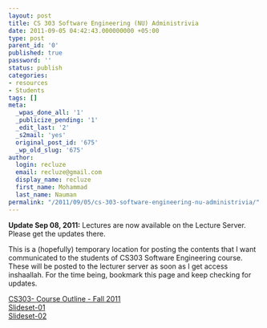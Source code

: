 ```yaml
---
layout: post
title: CS 303 Software Engineering (NU) Administrivia
date: 2011-09-05 04:42:43.000000000 +05:00
type: post
parent_id: '0'
published: true
password: ''
status: publish
categories:
- resources
- Students
tags: []
meta:
  _wpas_done_all: '1'
  _publicize_pending: '1'
  _edit_last: '2'
  _s2mail: 'yes'
  original_post_id: '675'
  _wp_old_slug: '675'
author:
  login: recluze
  email: recluze@gmail.com
  display_name: recluze
  first_name: Mohammad
  last_name: Nauman
permalink: "/2011/09/05/cs-303-software-engineering-nu-administrivia/"
---
```

 **Update Sep 08, 2011:** Lectures are now available on the Lecture Server. Please get the updates there.

This is a (hopefully) temporary location for posting the contents that I want communicated to the students of CS303 Software Engineering course. These will be posted to the lecturer server as soon as I get access inshaallah. For the time being, bookmark this page and keep checking for updates.

[CS303- Course Outline - Fall 2011](http://www.csrdu.org/nauman/wp-content/uploads/2011/09/CS303-Course-Outline-Fall-2011.doc)  
[Slideset-01](http://recluze.files.wordpress.com/2011/09/slideset-01.pptx)  
[Slideset-02](http://recluze.files.wordpress.com/2011/09/slideset-02.pptx)

